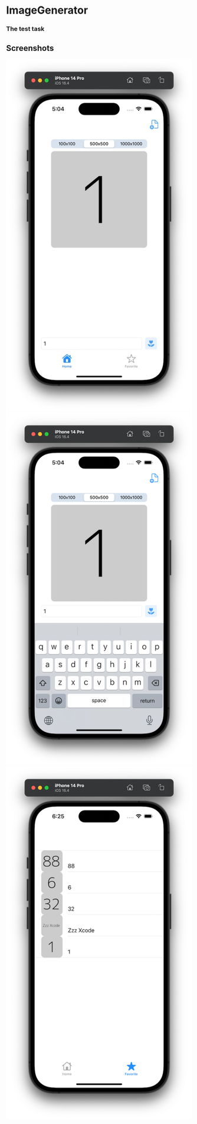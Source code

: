 # ImageGenerator

###  The test task

## Screenshots
![Screenshot](https://github.com/Evgen-ios/ImageGenerator/blob/main/Screenshots/1.png?raw=true)
![Screenshot](https://github.com/Evgen-ios/ImageGenerator/blob/main/Screenshots/2.png?raw=true)
![Screenshot](https://github.com/Evgen-ios/ImageGenerator/blob/main/Screenshots/3.png?raw=true)
